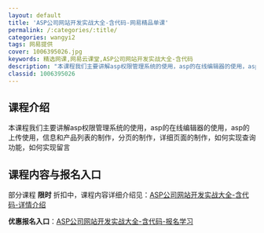 ```yaml
---
layout: default
title: 'ASP公司网站开发实战大全-含代码-网易精品单课'
permalink: /:categories/:title/
categories: wangyi2
tags: 网易提供
cover: 1006395026.jpg
keywords: 精选网课,网易云课堂,ASP公司网站开发实战大全-含代码
description: "本课程我们主要讲解asp权限管理系统的使用，asp的在线编辑器的使用，asp的上传使用，信息和产品列表的制作，分页的制作，详细页面的制作，如何实现查询功能，如何实现留言ASP公司网站开发实战"
classid: 1006395026
---
```


## 课程介绍

本课程我们主要讲解asp权限管理系统的使用，asp的在线编辑器的使用，asp的上传使用，信息和产品列表的制作，分页的制作，详细页面的制作，如何实现查询功能，如何实现留言

## 课程内容与报名入口

部分课程 **限时** 折扣中，课程内容详细介绍见：[ASP公司网站开发实战大全-含代码-详情介绍](https://study.163.com/course/introduction/1006395026.htm?share=1&shareId=1025206652&utm_campaign=share&utm_medium=iphoneShare&utm_source=&utm_u=1025206652)

**优惠报名入口**：[ASP公司网站开发实战大全-含代码-报名学习](https://study.163.com/course/introduction/1006395026.htm?share=1&shareId=1025206652&utm_campaign=share&utm_medium=iphoneShare&utm_source=&utm_u=1025206652)

